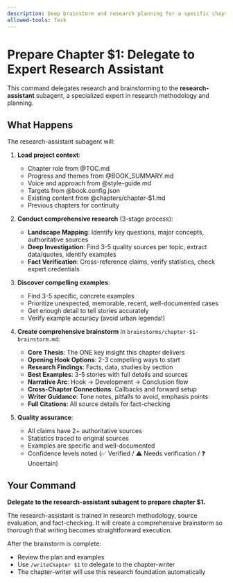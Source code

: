 ```yaml
---
description: Deep brainstorm and research planning for a specific chapter
allowed-tools: Task
---
```


# Prepare Chapter $1: Delegate to Expert Research Assistant

This command delegates research and brainstorming to the **research-assistant** subagent, a specialized expert in research methodology and planning.

## What Happens

The research-assistant subagent will:

1. **Load project context**:
   - Chapter role from @TOC.md
   - Progress and themes from @BOOK_SUMMARY.md
   - Voice and approach from @style-guide.md
   - Targets from @book.config.json
   - Existing content from @chapters/chapter-$1.md
   - Previous chapters for continuity

2. **Conduct comprehensive research** (3-stage process):
   - **Landscape Mapping**: Identify key questions, major concepts, authoritative sources
   - **Deep Investigation**: Find 3-5 quality sources per topic, extract data/quotes, identify examples
   - **Fact Verification**: Cross-reference claims, verify statistics, check expert credentials

3. **Discover compelling examples**:
   - Find 3-5 specific, concrete examples
   - Prioritize unexpected, memorable, recent, well-documented cases
   - Get enough detail to tell stories accurately
   - Verify example accuracy (avoid urban legends!)

4. **Create comprehensive brainstorm** in `brainstorms/chapter-$1-brainstorm.md`:
   - **Core Thesis**: The ONE key insight this chapter delivers
   - **Opening Hook Options**: 2-3 compelling ways to start
   - **Research Findings**: Facts, data, studies by section
   - **Best Examples**: 3-5 stories with full details and sources
   - **Narrative Arc**: Hook → Development → Conclusion flow
   - **Cross-Chapter Connections**: Callbacks and forward setup
   - **Writer Guidance**: Tone notes, pitfalls to avoid, emphasis points
   - **Full Citations**: All source details for fact-checking

5. **Quality assurance**:
   - All claims have 2+ authoritative sources
   - Statistics traced to original sources
   - Examples are specific and well-documented
   - Confidence levels noted (✅ Verified / ⚠️ Needs verification / ❓ Uncertain)

## Your Command

**Delegate to the research-assistant subagent to prepare chapter $1.**

The research-assistant is trained in research methodology, source evaluation, and fact-checking. It will create a comprehensive brainstorm so thorough that writing becomes straightforward execution.

After the brainstorm is complete:
- Review the plan and examples
- Use `/writeChapter $1` to delegate to the chapter-writer
- The chapter-writer will use this research foundation automatically